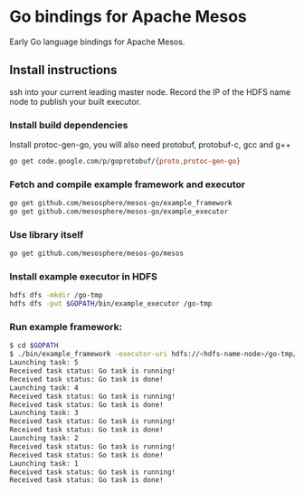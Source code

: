 Go bindings for Apache Mesos
========

Early Go language bindings for Apache Mesos.

## Install instructions

ssh into your current leading master node.
Record the IP of the HDFS name node to publish your built executor.

### Install build dependencies

Install protoc-gen-go, you will also need protobuf, protobuf-c, gcc and g++

```bash
go get code.google.com/p/goprotobuf/{proto,protoc-gen-go}
```

### Fetch and compile example framework and executor

```bash
go get github.com/mesosphere/mesos-go/example_framework
go get github.com/mesosphere/mesos-go/example_executor
```

### Use library itself

```bash
go get github.com/mesosphere/mesos-go/mesos
```

### Install example executor in HDFS

```bash
hdfs dfs -mkdir /go-tmp
hdfs dfs -put $GOPATH/bin/example_executor /go-tmp
```

### Run example framework:

```bash
$ cd $GOPATH
$ ./bin/example_framework -executor-uri hdfs://<hdfs-name-node>/go-tmp/example_executor
Launching task: 5
Received task status: Go task is running!
Received task status: Go task is done!
Launching task: 4
Received task status: Go task is running!
Received task status: Go task is done!
Launching task: 3
Received task status: Go task is running!
Received task status: Go task is done!
Launching task: 2
Received task status: Go task is running!
Received task status: Go task is done!
Launching task: 1
Received task status: Go task is running!
Received task status: Go task is done!
```

